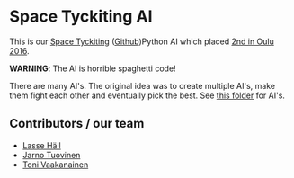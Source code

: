 # Space Tyckiting AI

This is our [Space Tyckiting][space-tyckiting] ([Github][github])Python AI which placed [2nd in Oulu 2016][results].

**WARNING**: The AI is horrible spaghetti code!

There are many AI's. The original idea was to create multiple AI's, make them fight each other and eventually pick the best. See [this folder](clients/python/tyckiting_client/ai) for AI's.

## Contributors / our team

* [Lasse Häll][lasse]
* [Jarno Tuovinen][jarno]
* [Toni Vaakanainen][toni]

[space-tyckiting]: http://spacetyckiting.futurice.com/
[github]: https://github.com/futurice/space-tyckiting
[results]: http://challonge.com/space_tyckiting_oulu
[jarno]: https://www.linkedin.com/in/jarnotuovinen
[toni]: https://www.linkedin.com/in/toni-vaakanainen
[lasse]: https://www.linkedin.com/in/halllasse/
